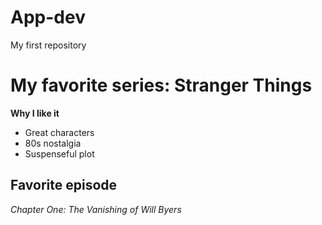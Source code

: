 # App-dev
My first repository
# My favorite series: Stranger Things

**Why I like it**
- Great characters
- 80s nostalgia
- Suspenseful plot

## Favorite episode
*Chapter One: The Vanishing of Will Byers*
